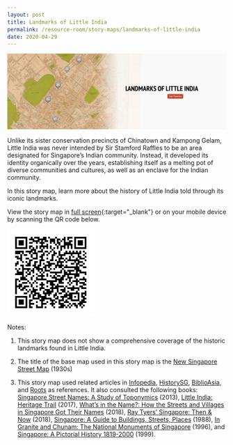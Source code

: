 ```yaml
---
layout: post
title: Landmarks of Little India
permalink: /resource-room/story-maps/landmarks-of-little-india
date: 2020-04-29
---
```


<img src="/images/storymap-image-little-india-landmarks.png" alt="storymap-little-india-landmarks"/>

Unlike its sister conservation precincts of Chinatown and Kampong Gelam, Little India was never intended by Sir Stamford Raffles to be an area designated for Singapore’s Indian community. Instead, it developed its identity organically over the years, establishing itself as a melting pot of diverse communities and cultures, as well as an enclave for the Indian community.

In this story map, learn more about the history of Little India told through its iconic landmarks.

View the story map in [full screen](https://uploads.knightlab.com/storymapjs/04f5c05311b7e48aadefd0cdd269c308/little-india-landmarks/index.html){:target="_blank"} or on your mobile device by scanning the QR code below.

<img src="/images/qr-code-storymap-little-india-landmarks.png" alt="qr-code-storymap-little-india-landmarks" style="width:200px;" />


Notes:
1. This story map does not show a comprehensive coverage of the historic landmarks found in Little India.

2. The title of the base map used in this story map is the [New Singapore Street Map](https://www.nas.gov.sg/archivesonline/maps_building_plans/record-details/f7db6648-115c-11e3-83d5-0050568939ad) (1930s)

3. This story map used related articles in [Infopedia](https://eresources.nlb.gov.sg/infopedia/), [HistorySG](http://eresources.nlb.gov.sg/history), [BiblioAsia](https://www.nlb.gov.sg/Browse/BiblioAsia.aspx), and [Roots](https://www.roots.sg/) as references. It also consulted the following books: [Singapore Street Names: A Study of Toponymics](https://eservice.nlb.gov.sg/item_holding.aspx?bid=200123850) (2013), [Little India: Heritage Trail](https://eservice.nlb.gov.sg/item_holding.aspx?bid=202919340) (2017), [What’s in the Name?: How the Streets and Villages in Singapore Got Their Names](https://eservice.nlb.gov.sg/item_holding.aspx?bid=202924449) (2018), [Ray Tyers’ Singapore: Then & Now](https://eservice.nlb.gov.sg/item_holding.aspx?bid=203784837) (2018), [Singapore: A Guide to Buildings, Streets, Places](http://eservice.nlb.gov.sg/item_holding.aspx?bid=4712298) (1988), [In Granite and Chunam: The National Monuments of Singapore](http://eservice.nlb.gov.sg/item_holding_s.aspx?bid=7919754) (1996), and [Singapore: A Pictorial History 1819-2000](http://eservice.nlb.gov.sg/item_holding.aspx?bid=9651676) (1999).
